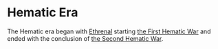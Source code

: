 # Hematic Era

The Hematic era began with [Ethrenal](../../inhabitants/figures/ethrenal.md) starting [the First Hematic War](../wars/first-hematic.md) and ended with the conclusion of [the Second Hematic War](../wars/second-hematic.md).